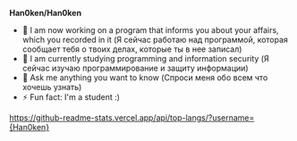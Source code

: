 
**Han0ken/Han0ken** 

- 🔭 I am now working on a program that informs you about your affairs, which you recorded in it (Я сейчас работаю над программой, которая сообщает тебя о твоих делах, которые ты в нее записал)
- 🌱 I am currently studying programming and information security (Я сейчас изучаю программирование и защиту информации)
- 💬 Ask me anything you want to know (Спроси меня обо всем что хочешь узнать)
- ⚡ Fun fact: I'm a student :)


https://github-readme-stats.vercel.app/api/top-langs/?username={Han0ken}
